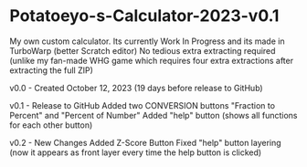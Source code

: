 # Potatoeyo-s-Calculator-2023-v0.1
My own custom calculator. Its currently Work In Progress and its made in TurboWarp (better Scratch editor)
No tedious extra extracting required (unlike my fan-made WHG game which requires four extra extractions after extracting the full ZIP)

v0.0 - Created October 12, 2023 (19 days before release to GitHub)

v0.1 - Release to GitHub
Added two CONVERSION buttons "Fraction to Percent" and "Percent of Number"
Added "help" button (shows all functions for each other button)

v0.2 - New Changes
Added Z-Score Button
Fixed "help" button layering (now it appears as front layer every time the help button is clicked)

